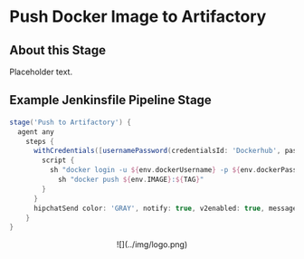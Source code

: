 # Push Docker Image to Artifactory

## About this Stage
Placeholder text.

## Example Jenkinsfile Pipeline Stage
```groovy
stage('Push to Artifactory') {
  agent any
    steps {
      withCredentials([usernamePassword(credentialsId: 'Dockerhub', passwordVariable: 'dockerPassword', usernameVariable: 'dockerUsername')]) {
        script {
          sh "docker login -u ${env.dockerUsername} -p ${env.dockerPassword}"
            sh "docker push ${env.IMAGE}:${TAG}"
        }
      }
      hipchatSend color: 'GRAY', notify: true, v2enabled: true, message: "Success: Pushed to <a href=https://hub.docker.com/r/liatrio/credit-card-demo/>Artifact Repo</a>"
    }
}
```

<center id="footer">
  ![](../img/logo.png)
</center>

